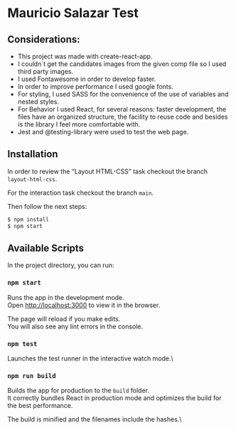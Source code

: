 # Mauricio Salazar Test

## Considerations:

- This project was made with create-react-app.
- I couldn´t get the candidates images from the given comp file so I used third party images.
- I used Fontawesome in order to develop faster.
- In order to improve performance I used google fonts.
- For styling, I used SASS for the convenience of the use of variables and nested styles.
- For Behavior I used React, for several reasons: faster development, the files have an organized structure, the facility to reuse code and besides is the library I feel more comfortable with.
- Jest and @testing-library were used to test the web page. 

## Installation

In order to review the “Layout HTML-CSS” task checkout the branch `layout-html-css`.

For the interaction task checkout the branch `main`.

Then follow the next steps:

```sh
$ npm install
$ npm start
```

## Available Scripts

In the project directory, you can run:

### `npm start`

Runs the app in the development mode.\
Open [http://localhost:3000](http://localhost:3000) to view it in the browser.

The page will reload if you make edits.\
You will also see any lint errors in the console.

### `npm test`

Launches the test runner in the interactive watch mode.\

### `npm run build`

Builds the app for production to the `build` folder.\
It correctly bundles React in production mode and optimizes the build for the best performance.

The build is minified and the filenames include the hashes.\
